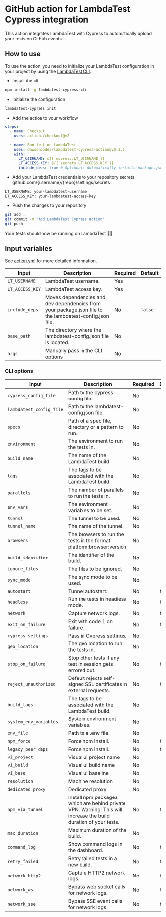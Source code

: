 # GitHub action for LambdaTest Cypress integration

This action integrates LambdaTest with Cypress to automatically upload your tests on GitHub events.

## How to use

To use the action, you need to initialize your LambdaTest configuration in your project by using the [LambdaTest CLI](https://github.com/LambdaTest/lambdatest-cypress-cli/).

- Install the cli

```bash
npm install -g lambdatest-cypress-cli
```

- Initialize the configuration

```bash
lambdatest-cypress init
```

- Add the action to your workflow

```yaml
steps:
  - name: Checkout
    uses: actions/checkout@v2

  - name: Run test on LambdaTest
    uses: dawsoncodes/lambdatest-cypress-action@v0.1.0
    with:
      LT_USERNAME: ${{ secrets.LT_USERNAME }}
      LT_ACCESS_KEY: ${{ secrets.LT_ACCESS_KEY }}
      include_deps: true # Optional: Automatically installs package.json dependencies
```

- Add your LambdaTest credentials to your repository secrets github.com/{username}/{repo}/settings/secrets

```bash
LT_USERNAME: your-lambdatest-username
LT_ACCESS_KEY: your-lambdatest-access-key
```

- Push the changes to your repository

```bash
git add .
git commit -m "Add LambdaTest Cypress action"
git push
```

Your tests should now be running on LambdaTest 🥳🚀

## Input variables

See [action.yml](./action.yml) for more detailed information.

| Input           | Description                                                                                             | Required | Default |
| --------------- | ------------------------------------------------------------------------------------------------------- | -------- | ------- |
| `LT_USERNAME`   | LambdaTest username.                                                                                    | Yes      |         |
| `LT_ACCESS_KEY` | LambdaTest access key.                                                                                  | Yes      |         |
| `include_deps`  | Moves dependencies and dev dependencies from your package.json file to the lambdatest-config.json file. | No       | `false` |
| `base_path`     | The directory where the lambdatest-config.json file is located.                                         | No       |         |
| `args`          | Manually pass in the CLI options                                                                        | No       |         |

### CLI options

| Input                    | Description                                                                                                      | Required | Default |
| ------------------------ | ---------------------------------------------------------------------------------------------------------------- | -------- | ------- |
| `cypress_config_file`    | Path to the cypress config file.                                                                                 | No       |         |
| `lambdatest_config_file` | Path to the lambdatest-config.json file.                                                                         | No       |         |
| `specs`                  | Path of a spec file, directory or a pattern to run.                                                              | No       |         |
| `environment`            | The environment to run the tests in.                                                                             | No       |         |
| `build_name`             | The name of the LambdaTest build.                                                                                | No       |         |
| `tags`                   | The tags to be associated with the LambdaTest build.                                                             | No       |         |
| `parallels`              | The number of parallels to run the tests in.                                                                     | No       |         |
| `env_vars`               | The environment variables to be set.                                                                             | No       |         |
| `tunnel`                 | The tunnel to be used.                                                                                           | No       |         |
| `tunnel_name`            | The name of the tunnel.                                                                                          | No       |         |
| `browsers`               | The browsers to run the tests in the format platform:browser:version.                                            | No       |         |
| `build_identifier`       | The identifier of the build.                                                                                     | No       |         |
| `ignore_files`           | The files to be ignored.                                                                                         | No       |         |
| `sync_mode`              | The sync mode to be used.                                                                                        | No       |         |
| `autostart`              | Tunnel autostart.                                                                                                | No       | `false` |
| `headless`               | Run the tests in headless mode.                                                                                  | No       | `false` |
| `network`                | Capture network logs.                                                                                            | No       | `false` |
| `exit_on_failure`        | Exit with code 1 on failure.                                                                                     | No       | `false` |
| `cypress_settings`       | Pass in Cypress settings.                                                                                        | No       |         |
| `geo_location`           | The geo location to run the tests in.                                                                            | No       |         |
| `stop_on_failure`        | Stop other tests if any test in session gets errored out.                                                        | No       | `false` |
| `reject_unauthorized`    | Default rejects self-signed SSL certificates in external requests.                                               | No       | `false` |
| `build_tags`             | The tags to be associated with the LambdaTest build.                                                             | No       |         |
| `system_env_variables`   | System environment variables.                                                                                    | No       |         |
| `env_file`               | Path to a .env file.                                                                                             | No       |         |
| `npm_force`              | Force npm install.                                                                                               | No       | `false` |
| `legacy_peer_deps`       | Force npm install.                                                                                               | No       | `false` |
| `vi_project`             | Visual ui project name                                                                                           | No       |         |
| `vi_build`               | Visual ui build name                                                                                             | No       |         |
| `vi_base`                | Visual ui baseline                                                                                               | No       |         |
| `resolution`             | Machine resolution                                                                                               | No       |         |
| `dedicated_proxy`        | Dedicated proxy                                                                                                  | No       |         |
| `npm_via_tunnel`         | Install npm packages which are behind private VPN. Warning: This will increase the build duration of your tests. | No       | `false` |
| `max_duration`           | Maximum duration of the build.                                                                                   | No       |         |
| `command_log`            | Show command logs in the dashboard.                                                                              | No       | `false` |
| `retry_failed`           | Retry failed tests in a new build.                                                                               | No       | `false` |
| `network_http2`          | Capture HTTP2 network logs.                                                                                      | No       | `false` |
| `network_ws`             | Bypass web socket calls for network logs.                                                                        | No       | `false` |
| `network_sse`            | Bypass SSE event calls for network logs.                                                                         | No       | `false` |
